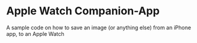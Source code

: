 # Apple Watch Companion-App
A sample code on how to save an image (or anything else) from an iPhone app, to an Apple Watch
